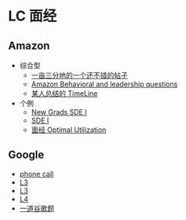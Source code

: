 # LC 面经

## Amazon

- 综合型
  - [一亩三分地的一个还不错的帖子](https://www.1point3acres.com/bbs/thread-576269-1-1.html)
  - [Amazon Behavioral and leadership questions](https://leetcode.com/discuss/interview-question/437082/amazon-behavioral-questions-leadership-principles-lp)
  - [某人总结的 TimeLine](https://leetcode.com/discuss/general-discussion/435775/amazon-sde-new-grad-timeline)
- 个例
  - [New Grads SDE I](https://leetcode.com/discuss/interview-experience/434007/amazon-aws-sde-1-offer)
  - [SDE I](https://leetcode.com/discuss/interview-experience/485130/amazon-sde1-seattle-jan-2020-offer)
  - [面经 Optimal Utilization](https://leetcode.com/discuss/interview-question/373202/amazon-oa-2019-optimal-utilization)

## Google

- [phone call](https://leetcode.com/discuss/interview-question/469325/google-recruiter-phone-algorithms-and-complexity)
- [L3](https://leetcode.com/discuss/interview-experience/440123/google-l3-nov-2019-offer)
- [L3](https://leetcode.com/discuss/interview-experience/512567/google-l3-mtv-dec-2019-reject)
- [L4](https://leetcode.com/discuss/interview-experience/473018/google-l4-mtv-dec-2019-offer)
- [一道谷歌题](https://leetcode.com/discuss/interview-question/476340/google-onsite-min-modifications)
